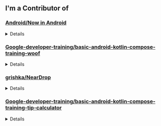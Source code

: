 ## I'm a Contributor of
### [Android/Now in Android](https://github.com/android/nowinandroid)
<details>
<summary>Details</summary>

  #### Merged
  &nbsp;&nbsp;&nbsp;&nbsp;• android/nowinandroid#1240   
  &nbsp;&nbsp;&nbsp;&nbsp;• android/nowinandroid#1247   
  &nbsp;&nbsp;&nbsp;&nbsp;• android/nowinandroid#1239   
  
  #### Pull Request
  &nbsp;&nbsp;&nbsp;&nbsp;• android/nowinandroid#1223   
  &nbsp;&nbsp;&nbsp;&nbsp;• android/nowinandroid#1238   
  &nbsp;&nbsp;&nbsp;&nbsp;• android/nowinandroid#1258   

</details>



### [Google-developer-training/basic-android-kotlin-compose-training-woof](https://github.com/google-developer-training/basic-android-kotlin-compose-training-woof)
<details>
<summary>Details</summary>
  
  #### Pull Request
  &nbsp;&nbsp;&nbsp;&nbsp;• Google-developer-training/basic-android-kotlin-compose-training-woof#72   
</details>

### [grishka/NearDrop](https://github.com/grishka/NearDrop)
<details>
<summary>Details</summary>
  
  #### Pull Request
  &nbsp;&nbsp;&nbsp;&nbsp;• grishka/NearDrop#121   
</details>


### [Google-developer-training/basic-android-kotlin-compose-training-tip-calculator](https://github.com/google-developer-training/basic-android-kotlin-compose-training-tip-calculator)
<details>
<summary>Details</summary>
  
  #### Pull Request
  &nbsp;&nbsp;&nbsp;&nbsp;• Google-developer-training/basic-android-kotlin-compose-training-tip-calculator#150   
</details>



<!--
**Jaehwa-Noh/Jaehwa-Noh** is a ✨ _special_ ✨ repository because its `README.md` (this file) appears on your GitHub profile.

Here are some ideas to get you started:

- 🔭 I’m currently working on ...
- 🌱 I’m currently learning ...
- 👯 I’m looking to collaborate on ...
- 🤔 I’m looking for help with ...
- 💬 Ask me about ...
- 📫 How to reach me: ...
- 😄 Pronouns: ...
- ⚡ Fun fact: ...
-->
